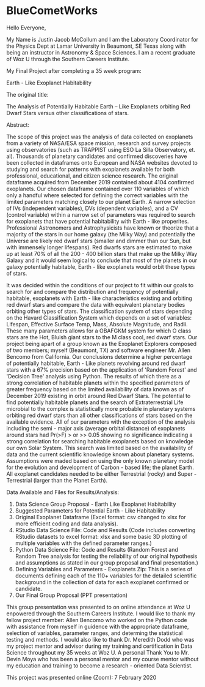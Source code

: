 # BlueCometWorks

Hello Everyone,

My Name is Justin Jacob McCollum and I am the Laboratory Coordinator for the Physics Dept at Lamar University in Beaumont, SE Texas along with being an instructor in Astronomy & Space Sciences. I am a recent graduate of Woz U through the Southern Careers Institute.

My Final Project after completing a 35 week program:

Earth - Like Exoplanet Habitability

The original title: 

The Analysis of Potentially Habitable Earth – Like Exoplanets orbiting Red Dwarf Stars versus other classifications of stars.

Abstract: 

The scope of this project was the analysis of data collected on exoplanets from a variety of NASA/ESA space mission, research and survey projects using observatories (such as TRAPPIST using ESO La Silla Observatory, et. al). Thousands of planetary candidates and confirmed discoveries have been collected in dataframes onto European and NASA websites devoted to studying and search for patterns with exoplanets available for both professional, educational, and citizen science research. The original dataframe acquired from December 2019 contained about 4104 confirmed exoplanets. Our chosen dataframe contained over 110 variables of which only a handful where selected for defining the correct variables with the limited parameters matching closely to our planet Earth. A narrow selection of IVs (independent variables), DVs (dependent variables), and a CV (control variable) within a narrow set of parameters was required to search for exoplanets that have potential habitability with Earth - like properites. Professional Astronomers and Astrophysicists have known or theorize that a majority of the stars in our home galaxy (the Milky Way) and potentially the Universe are likely red dwarf stars (smaller and dimmer than our Sun, but with immensely longer lifespans). Red dwarfs stars are estimated to make up at least 70% of all the 200 - 400 billion stars that make up the Milky Way Galaxy and it would seem logical to conclude that most of the planets in our galaxy potentially habitable, Earth - like exoplanets would orbit these types of stars.

It was decided within the conditions of our project to fit within our goals to search for and compare the distribution and frequency of potentially habitable, exoplanets with Earth - like characteristics existing and orbiting red dwarf stars and compare the data with equivalent planetary bodies orbiting other types of stars. The classification system of stars depending on the Havard Classification System which depends on a set of variables: Lifespan, Effective Surface Temp, Mass, Absolute Magnitude, and Radii. These many parameters allows for a OBAFGKM system for which O class stars are the Hot, Bluish giant stars to the M class cool, red dwarf stars. Our project being apart of a group known as the Exoplanet Explorers composed of two members; myself (Beaumont, TX) and software engineer Mr. Allen Bencomo from California. Our conclusions determine a higher percentage of potentially habitable, Earth - Like planets revolving around red dwarf stars with a 67% precision based on the application of 'Random Forest' and 'Decision Tree' analysis using Python. The results of which there as a strong correlation of habitable planets within the specified parameters of greater frequency based on the limited availability of data known as of December 2019 existing in orbit around Red Dwarf Stars. The potential to find potentially habitable planets and the search of Extraterrestrial Life microbial to the complex is statistically more probable in planetary systems orbiting red dwarf stars than all other classifications of stars based on the available evidence. All of our parameters with the exception of the analysis including the semi - major axis (average orbital distance) of exoplanets around stars had Pr(>F) > or >> 0.05 showing no significance indicating a strong correlation for searching habitable exoplanets based on knowledge our own Solar System. This search was limited based on the availability of data and the current scientific knowledge known about planetary systems. Assumptions were maded based on using the only known planetary model for the evolution and development of Carbon - based life; the planet Earth. All exoplanet candidates needed to be either Terrestrial (rocky) and Super - Terrestrial (larger than the Planet Earth).

Data Available and Files for Results/Analysis:

1) Data Science Group Proposal - Earth Like Exoplanet Habitability
2) Suggested Parameters for Potential Earth - Like Habitability
3) Original Exoplanet Dataframe (Excel format: csv changed to xlsx for more efficient coding and data analysis).
4) RStudio Data Science File: Code and Results (Code includes converting RStudio datasets to excel format: xlsx and some basic 3D plotting of multiple variables with the defined parameter ranges.)
5) Python Data Science File: Code and Results (Random Forest and Random Tree analysis for testing the reliability of our original hypothesis and assumptions as stated in our group proposal and final presentation.)
6) Defining Variables and Parameters - Exoplanets Zip: This is a series of documents defining each of the 110+ variables for the detailed scientific background in the collection of data for each exoplanet confirmed or candidate.
7) Our Final Group Proposal (PPT presentation)

This group presentation was presented to on online attendance at Woz U enpowered through the Southern Careers Institute. I would like to thank my fellow project member: Allen Bencomo who worked on the Python code with assistance from myself in guidence with the appropriate dataframe, selection of variables, parameter ranges, and determing the statistical testing and methods. I would also like to thank Dr. Meredith Dodd who was my project mentor and advisor during my training and certification in Data Science throughout my 35 weeks at Woz U. A personal Thank You to Mr. Devin Moya who has been a personal mentor and my course mentor without my education and training to become a research - oriented Data Scientist.

This project was presented online (Zoom): 7 February 2020
